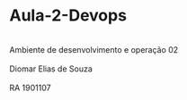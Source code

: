 # Aula-2-Devops<br/>
<br>Ambiente de desenvolvimento e operação 02<br/>
<br>Diomar Elias de Souza<br/>
<br>RA 1901107
